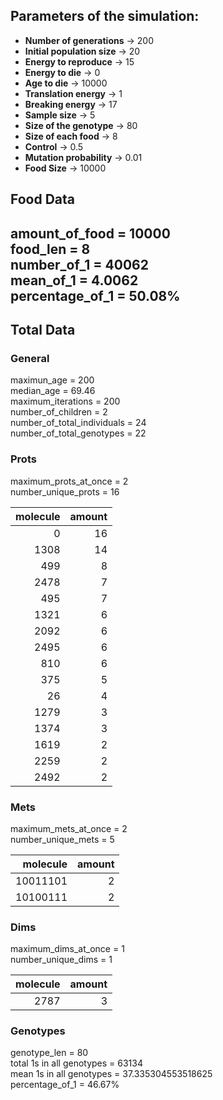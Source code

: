 ## Parameters of the simulation: 
* **Number of generations** &rarr; 200
* **Initial population size** &rarr; 20
* **Energy to reproduce** &rarr; 15
* **Energy to die** &rarr; 0
* **Age to die** &rarr; 10000
* **Translation energy** &rarr; 1
* **Breaking energy** &rarr; 17
* **Sample size** &rarr; 5
* **Size of the genotype** &rarr; 80
* **Size of each food** &rarr; 8
* **Control** &rarr; 0.5
* **Mutation probability** &rarr; 0.01
* **Food Size** &rarr; 10000

## Food Data  
amount_of_food = 10000  
food_len = 8  
number_of_1 = 40062  
mean_of_1 = 4.0062  
percentage_of_1 = 50.08%  
---  
## Total Data  
### General  
maximun_age = 200  
median_age = 69.46  
maximum_iterations = 200  
number_of_children = 2  
number_of_total_individuals = 24  
number_of_total_genotypes = 22  
### Prots  
maximum_prots_at_once = 2  
number_unique_prots = 16  

|   molecule |   amount |
|-----------:|---------:|
|          0 |       16 |
|       1308 |       14 |
|        499 |        8 |
|       2478 |        7 |
|        495 |        7 |
|       1321 |        6 |
|       2092 |        6 |
|       2495 |        6 |
|        810 |        6 |
|        375 |        5 |
|         26 |        4 |
|       1279 |        3 |
|       1374 |        3 |
|       1619 |        2 |
|       2259 |        2 |
|       2492 |        2 |

### Mets  
maximum_mets_at_once = 2  
number_unique_mets = 5  

|   molecule |   amount |
|-----------:|---------:|
|   10011101 |        2 |
|   10100111 |        2 |

### Dims  
maximum_dims_at_once = 1  
number_unique_dims = 1  

|   molecule |   amount |
|-----------:|---------:|
|       2787 |        3 |

### Genotypes  
genotype_len = 80  
total 1s in all genotypes = 63134  
mean 1s in all genotypes = 37.335304553518625  
percentage_of_1 = 46.67%  
